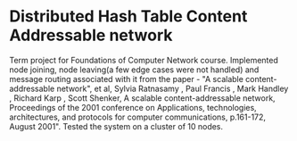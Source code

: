 # Distributed Hash Table Content Addressable network

Term project for Foundations of Computer Network course.
Implemented node joining, node leaving(a few edge cases were not handled) and message routing associated with it from the paper - "A scalable content-addressable network", et al, Sylvia Ratnasamy , Paul Francis , Mark Handley , Richard Karp , Scott Shenker, A scalable content-addressable network, Proceedings of the 2001 conference on Applications, technologies, architectures, and protocols for computer communications, p.161-172, August 2001". Tested the system on a cluster of 10 nodes.
